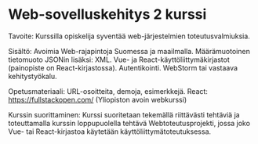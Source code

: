 # Web-sovelluskehitys 2 kurssi

Tavoite: Kurssilla opiskelija syventää web-järjestelmien toteutusvalmiuksia.

Sisältö: Avoimia Web-rajapintoja Suomessa ja maailmalla. Määrämuotoinen tietomuoto JSONin lisäksi: XML. Vue- ja React-käyttöliittymäkirjastot (painopiste on React-kirjastossa). Autentikointi. WebStorm tai vastaava kehitystyökalu.

Opetusmateriaali: URL-osoitteita, demoja, esimerkkejä. React: https://fullstackopen.com/ (Yliopiston avoin webkurssi)

Kurssin suorittaminen: Kurssi suoritetaan tekemällä riittävästi tehtäviä ja toteuttamalla kurssin loppupuolella tehtävä Webtoteutusprojekti, jossa joko Vue- tai React-kirjastoa käytetään käyttöliittymätoteutuksessa.


